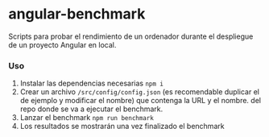 # angular-benchmark
Scripts para probar el rendimiento de un ordenador durante el despliegue de un proyecto Angular en local.


### Uso
1. Instalar las dependencias necesarias `npm i`
2. Crear un archivo `/src/config/config.json` (es recomendable duplicar el de ejemplo y modificar el nombre) que contenga la URL y el nombre. del repo donde se va a ejecutar el benchmark.
3. Lanzar el benchmark `npm run benchmark`
4. Los resultados se mostrarán una vez finalizado el benchmark
